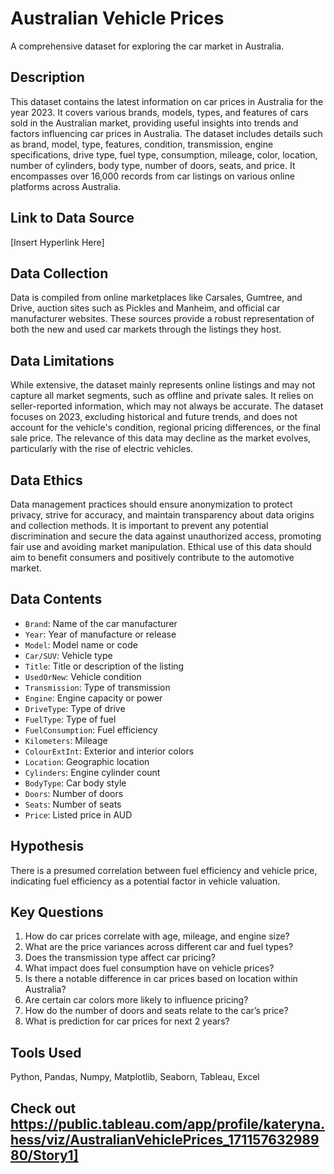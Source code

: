 # Australian Vehicle Prices

A comprehensive dataset for exploring the car market in Australia.

## Description
This dataset contains the latest information on car prices in Australia for the year 2023. It covers various brands, models, types, and features of cars sold in the Australian market, providing useful insights into trends and factors influencing car prices in Australia. The dataset includes details such as brand, model, type, features, condition, transmission, engine specifications, drive type, fuel type, consumption, mileage, color, location, number of cylinders, body type, number of doors, seats, and price. It encompasses over 16,000 records from car listings on various online platforms across Australia.

## Link to Data Source
[Insert Hyperlink Here]

## Data Collection
Data is compiled from online marketplaces like Carsales, Gumtree, and Drive, auction sites such as Pickles and Manheim, and official car manufacturer websites. These sources provide a robust representation of both the new and used car markets through the listings they host.

## Data Limitations
While extensive, the dataset mainly represents online listings and may not capture all market segments, such as offline and private sales. It relies on seller-reported information, which may not always be accurate. The dataset focuses on 2023, excluding historical and future trends, and does not account for the vehicle's condition, regional pricing differences, or the final sale price. The relevance of this data may decline as the market evolves, particularly with the rise of electric vehicles.

## Data Ethics
Data management practices should ensure anonymization to protect privacy, strive for accuracy, and maintain transparency about data origins and collection methods. It is important to prevent any potential discrimination and secure the data against unauthorized access, promoting fair use and avoiding market manipulation. Ethical use of this data should aim to benefit consumers and positively contribute to the automotive market.

## Data Contents
- `Brand`: Name of the car manufacturer
- `Year`: Year of manufacture or release
- `Model`: Model name or code
- `Car/SUV`: Vehicle type
- `Title`: Title or description of the listing
- `UsedOrNew`: Vehicle condition
- `Transmission`: Type of transmission
- `Engine`: Engine capacity or power
- `DriveType`: Type of drive
- `FuelType`: Type of fuel
- `FuelConsumption`: Fuel efficiency
- `Kilometers`: Mileage
- `ColourExtInt`: Exterior and interior colors
- `Location`: Geographic location
- `Cylinders`: Engine cylinder count
- `BodyType`: Car body style
- `Doors`: Number of doors
- `Seats`: Number of seats
- `Price`: Listed price in AUD

## Hypothesis
There is a presumed correlation between fuel efficiency and vehicle price, indicating fuel efficiency as a potential factor in vehicle valuation.

## Key Questions
1. How do car prices correlate with age, mileage, and engine size?
2. What are the price variances across different car and fuel types?
3. Does the transmission type affect car pricing?
4. What impact does fuel consumption have on vehicle prices?
5. Is there a notable difference in car prices based on location within Australia?
6. Are certain car colors more likely to influence pricing?
7. How do the number of doors and seats relate to the car’s price?
8. What is prediction for car prices for next 2 years?
   

## Tools Used
Python, Pandas, Numpy, Matplotlib, Seaborn, Tableau, Excel
## Check out https://public.tableau.com/app/profile/kateryna.hess/viz/AustralianVehiclePrices_17115763298980/Story1]


